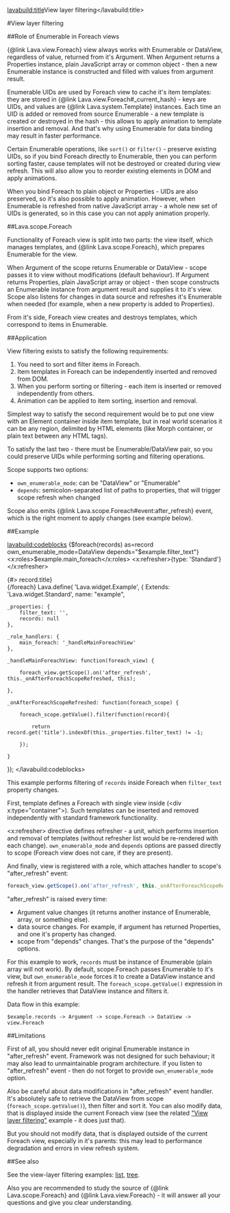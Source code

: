 <lavabuild:title>View layer filtering</lavabuild:title>

#View layer filtering

##Role of Enumerable in Foreach views

{@link Lava.view.Foreach} view always works with Enumerable or DataView, regardless of value, returned from it's Argument.
When Argument returns a Properties instance, plain JavaScript array or common object -
then a new Enumerable instance is constructed and filled with values from argument result.

Enumerable UIDs are used by Foreach view to cache it's item templates: they are stored in
{@link Lava.view.Foreach#_current_hash} - keys are UIDs, and values are {@link Lava.system.Template} instances.
Each time an UID is added or removed from source Enumerable - a new template is created or destroyed in the hash -
this allows to apply animation to template insertion and removal. And that's why using Enumerable for data binding 
may result in faster performance.

Certain Enumerable operations, like `sort()` or `filter()` - preserve existing UIDs, so if you bind Foreach directly to Enumerable,
then you can perform sorting faster, cause templates will not be destroyed or created during view refresh. 
This will also allow you to reorder existing elements in DOM and apply animations.

When you bind Foreach to plain object or Properties - UIDs are also preserved, so it's also possible to apply animation.
However, when Enumerable is refreshed from native JavaScript array - a whole new set of UIDs is generated,
so in this case you can not apply animation properly.

##Lava.scope.Foreach

Functionality of Foreach view is split into two parts: the view itself, which manages templates, 
and {@link Lava.scope.Foreach}, which prepares Enumerable for the view.

When Argument of the scope returns Enumerable or DataView - scope passes it to view without modifications (default behaviour).
If Argument returns Properties, plain JavaScript array or object - then scope constructs an Enumerable instance from 
argument result and supplies it to it's view. Scope also listens for changes in data source
and refreshes it's Enumerable when needed (for example, when a new property is added to Properties).

From it's side, Foreach view creates and destroys templates, which correspond to items in Enumerable.

##Application

View filtering exists to satisfy the following requirements:
1. You need to sort and filter items in Foreach.
2. Item templates in Foreach can be independently inserted and removed from DOM. 
3. When you perform sorting or filtering - each item is inserted or removed independently from others.
4. Animation can be applied to item sorting, insertion and removal.

Simplest way to satisfy the second requirement would be to put one view with an Element container inside item template,
but in real world scenarios it can be any region, delimited by HTML elements (like Morph container, 
or plain text between any HTML tags).

To satisfy the last two - there must be Enumerable/DataView pair, so you could preserve UIDs while performing 
sorting and filtering operations.

Scope supports two options: 
- `own_enumerable_mode`: can be "DataView" or "Enumerable"
- `depends`: semicolon-separated list of paths to properties, that will trigger scope refresh when changed

Scope also emits {@link Lava.scope.Foreach#event:after_refresh} event, which is the right moment to apply changes (see example below).

##Example

<lavabuild:codeblocks>
	<codeblock title="Template" lang="xml">
{$foreach(records)
	as=record
	own_enumerable_mode=DataView
	depends="$example.filter_text"}
	<x:roles>$example.main_foreach</x:roles>
	<x:refresher>{type: 'Standard'}</x:refresher>
	<div x:type="container">
		{#> record.title}
	</div>
{/foreach}
	</codeblock>
	<codeblock title="Class" lang="javascript">
Lava.define(
'Lava.widget.Example',
{
	Extends: 'Lava.widget.Standard',
	name: "example",

	_properties: {
		filter_text: '',
		records: null
	},

	_role_handlers: {
		main_foreach: '_handleMainForeachView'
	},

	_handleMainForeachView: function(foreach_view) {

		foreach_view.getScope().on('after_refresh', this._onAfterForeachScopeRefreshed, this);

	},

	_onAfterForeachScopeRefreshed: function(foreach_scope) {

		foreach_scope.getValue().filter(function(record){

			return record.get('title').indexOf(this._properties.filter_text) != -1;

		});

	}

});
	</codeblock>
</lavabuild:codeblocks>

This example performs filtering of `records` inside Foreach when `filter_text` property changes.

First, template defines a Foreach with single view inside (&lt;div x:type="container"&gt;).
Such templates can be inserted and removed independently with standard framework functionality.

&lt;x:refresher&gt; directive defines refresher - a unit, which performs insertion and removal of templates
(without refresher list would be re-rendered with each change).
`own_enumerable_mode` and `depends` options are passed directly to scope (Foreach view does not care, if they are present).

And finally, view is registered with a role, which attaches handler to scope's <str>"after_refresh"</str> event:

```javascript
foreach_view.getScope().on('after_refresh', this._onAfterForeachScopeRefreshed, this);
```

<str>"after_refresh"</str> is raised every time:
- Argument value changes (it returns another instance of Enumerable, array, or something else).
- data source changes. For example, if argument has returned Properties, and one it's property has changed.
- scope from "depends" changes. That's the purpose of the "depends" options.

For this example to work, `records` must be instance of Enumerable (plain array will not work).
By default, scope.Foreach passes Enumerable to it's view, but `own_enumerable_mode` forces it to create a DataView
instance and refresh it from argument result. The `foreach_scope.getValue()` expression in the handler retrieves that
DataView instance and filters it.

Data flow in this example:

```text
$example.records -> Argument -> scope.Foreach -> DataView -> view.Foreach
```

##Limitations

First of all, you should never edit original Enumerable instance in <str>"after_refresh"</str> event.
Framework was not designed for such behaviour; it may also lead to unmaintainable program architecture.
if you listen to <str>"after_refresh"</str> event - then do not forget to provide `own_enumerable_mode` option.

Also be careful about data modifications in <str>"after_refresh"</str> event handler. It's absolutely safe to retrieve 
the DataView from scope (`foreach_scope.getValue()`), then filter and sort it. You can also modify data, 
that is displayed inside the current Foreach view (see the related 
<a href="/www/examples.html#ViewLayerFiltering">"View layer filtering"</a> example - it does just that).

But you should not modify data, that is displayed outside of the current Foreach view, especially in it's parents:
this may lead to performance degradation and errors in view refresh system.

##See also

See the view-layer filtering examples: <a href="/www/examples.html#ViewLayerFiltering">list</a>, <a href="/www/examples.html#FilteredTree">tree</a>.

Also you are recommended to study the source of {@link Lava.scope.Foreach} and {@link Lava.view.Foreach} - 
it will answer all your questions and give you clear understanding.